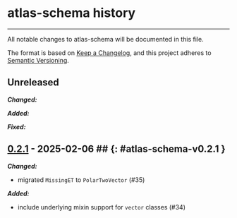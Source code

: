 # atlas-schema history

---

All notable changes to atlas-schema will be documented in this file.

The format is based on [Keep a Changelog](https://keepachangelog.com/en/1.0.0/),
and this project adheres to
[Semantic Versioning](https://semver.org/spec/v2.0.0.html).

## Unreleased

**_Changed:_**

**_Added:_**

**_Fixed:_**

## [0.2.1](https://github.com/scipp-atlas/atlas-schema/releases/tag/v0.2.1) - 2025-02-06 ## {: #atlas-schema-v0.2.1 }

**_Changed:_**

- migrated `MissingET` to `PolarTwoVector` (#35)

**_Added:_**

- include underlying mixin support for `vector` classes (#34)
